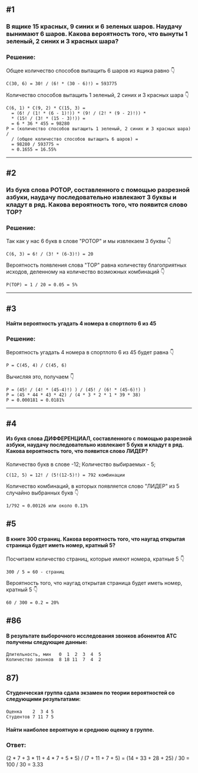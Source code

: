 ## #1 
### В ящике 15 красных, 9 синих и 6 зеленых шаров. Наудачу вынимают 6 шаров. Какова вероятность того, что вынуты 1 зеленый, 2 синих и 3 красных шара?
### Решение:
Общее количество способов вытащить 6 шаров из ящика равно :point_down:
```
C(30, 6) = 30! / (6! * (30 - 6)!) = 593775
```
Количество способов вытащить 1 зеленый, 2 синих и 3 красных шара :point_down:
```
C(6, 1) * C(9, 2) * C(15, 3) =
  = (6! / (1! * (6 - 1)!)) * (9! / (2! * (9 - 2)!)) *
  * (15! / (3! * (15 - 3)!)) =
  = 6 * 36 * 455 = 98280
P = (количество способов вытащить 1 зеленый, 2 синих и 3 красных шара) /
  / (общее количество способов вытащить 6 шаров) =
  = 98280 / 593775 ≈
  ≈ 0.1655 = 16.55%
```
---
## #2
### Из букв слова РОТОР, составленного с помощью разрезной азбуки, наудачу последовательно извлекают 3 буквы и кладут в ряд. Какова вероятность того, что появится слово ТОР?
### Решение:
Так как у нас 6 букв в слове "РОТОР" и мы извлекаем 3 буквы :point_down:
```
C(6, 3) = 6! / (3! * (6-3)!) = 20
```
Вероятность появления слова "ТОР" равна количеству благоприятных исходов, деленному на количество возможных комбинаций :point_down:
```
P(ТОР) = 1 / 20 = 0.05 = 5%
```
---
## #3
#### Найти вероятность угадать 4 номера в спортлото 6 из 45
### Решение:
Вероятность угадать 4 номера в спортлото 6 из 45 будет равна :point_down:
```
P = C(45, 4) / C(45, 6)
```
Вычисляя это, получаем :point_down:
```
P = (45! / (4! * (45-4)!) ) / (45! / (6! * (45-6)!) )
P = (45 * 44 * 43 * 42) / (4 * 3 * 2 * 1 * 39 * 38)
P = 0.000181 = 0.0181%
```
---
## #4
#### Из букв слова ДИФФЕРЕНЦИАЛ, составленного с помощью разрезной азбуки, наудачу последовательно извлекают 5 букв и кладут в ряд. Какова вероятность того, что появится слово ЛИДЕР?
Количество букв в слове -12;
Количество выбираемых - 5;
```
C(12, 5) = 12! / (5!(12-5)!) = 792 комбинации
```
Количество комбинаций, в которых появляется слово "ЛИДЕР" из 5 случайно выбранных букв :point_down:
```
1/792 ≈ 0.00126 или около 0.13%
```
## #5
#### В книге 300 страниц. Какова вероятность того, что наугад открытая страница будет иметь номер, кратный 5?
Посчитаем количество страниц, которые имеют номера, кратные 5 :point_down:
```
300 / 5 = 60 - страниц
```
Вероятность того, что наугад открытая страница будет иметь номер, кратный 5 :point_down:
```
60 / 300 = 0.2 = 20%
```






















## #86
#### В результате выборочного исследования звонков абонентов АТС получены следующие данные:
```
Длительность, мин   0  1  2  3  4  5
Количество звонков  8 18 11  7  4  2
```

## 87) 
#### Студенческая группа сдала экзамен по теории вероятностей со следующими результатами:
```
Оценка    2  3 4 5
Студентов 7 11 7 5
```
#### Найти наиболее вероятную и среднюю оценку в группе.
### Ответ:
(2 * 7 + 3 * 11 + 4 * 7 + 5 * 5) / (7 + 11 + 7 + 5) = (14 + 33 + 28 + 25) / 30 = 100 / 30 = 3.33


